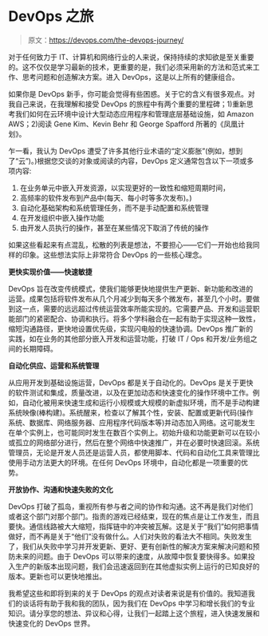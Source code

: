# DevOps 之旅

> 原文：<https://devops.com/the-devops-journey/>

对于任何致力于 IT、计算机和网络行业的人来说，保持持续的求知欲是至关重要的。这不仅仅是学习最新的技术，更重要的是，我们必须采用新的方法和范式来工作、思考问题和创造解决方案。进入 DevOps，这是以上所有的健康组合。

如果你是 DevOps 新手，你可能会觉得有些困惑。关于它的含义有很多观点。对我自己来说，在我理解和接受 DevOps 的旅程中有两个重要的里程碑；1)重新思考我们如何在云环境中设计大型动态应用程序和管理底层基础设施，如 Amazon AWS；2)阅读 Gene Kim、Kevin Behr 和 George Spafford 所著的《凤凰计划》。

乍一看，我认为 DevOps 遭受了许多其他行业术语的“定义膨胀”(例如，想到了“云”)。)根据您交谈的对象或阅读的内容，DevOps 定义通常包含以下一项或多项内容:

1.  在业务单元中嵌入开发资源，以实现更好的一致性和缩短周期时间，
2.  高频率的软件发布到产品中(每天、每小时等多次发布)。)
3.  自动化基础架构和系统管理任务，而不是手动配置和系统管理
4.  在开发组织中嵌入操作功能
5.  由开发人员执行的操作，甚至在某些情况下取消了传统的操作

如果这些看起来有点混乱，松散的列表是想法，不要担心——它们一开始也给我同样的印象。这些想法实际上非常符合 DevOps 的一些核心理念。

**更快实现价值——快速敏捷**

DevOps 旨在改变传统模式，使我们能够更快地提供生产更新、新功能和改进的运营。成果包括将软件发布从几个月减少到每天多个微发布，甚至几个小时。要做到这一点，需要的远远超过传统运营效率所能实现的。它需要产品、开发和运营职能部门的紧密配合、协调和执行。将多个学科融合在一起有助于实现这种一致性，缩短沟通路径，更快地设置优先级，实现闪电般的快速协调。DevOps 推广新的实践，如在业务的其他部分嵌入开发和运营功能，打破 IT / Ops 和开发/业务组之间的长期障碍。

**自动化供应、运营和系统管理**

从应用开发到基础设施运营，DevOps 都是关于自动化的。DevOps 是关于更快的软件测试和集成，质量改进，以及在更加动态和快速变化的操作环境中工作。例如，自动化被用来快速生成和运行小规模或大规模的新虚拟环境，而不是手动构建系统映像(棒构建)。系统醒来，检查以了解其个性，安装、配置或更新代码(操作系统、数据库、网络服务器、应用程序代码版本等)并动态加入网络。这可能发生在单个实例上，也可能同时发生在数百个实例上。初始升级和功能更新可以在较小或孤立的网络部分进行，然后在整个网络中快速推广，并在必要时快速回滚。系统管理员，无论是开发人员还是运营人员，都使用脚本、代码和自动化工具来管理比使用手动方法更大的环境。在任何 DevOps 环境中，自动化都是一项重要的优势。

**开放协作、沟通和快速失败的文化**

DevOps 打破了孤岛，重视所有参与者之间的协作和沟通。这不再是我们对他们或者这个部门对那个部门。指责的游戏已经结束，现在的焦点是让工作发生，而且要快。通信线路被大大缩短，指挥链中的冲突被瓦解。这是关于“我们”如何把事情做好，而不再是关于“他们”没有做什么。人们对失败的看法大不相同。失败发生了，我们从失败中学习并开发更新、更好、更有创新性的解决方案来解决问题和预防未来的问题。由于 DevOps 可以带来的速度，从故障中恢复要快得多。如果投入生产的新版本出现问题，我们会迅速返回到在其他虚拟实例上运行的已知良好的版本。更新也可以更快地推出。

我希望这些和即将到来的关于 DevOps 的观点对读者来说是有价值的。我知道我们的谈话将有助于我和我的团队，因为我们在 DevOps 中学习和增长我们的专业知识。请分享您的想法、异议和心得，让我们一起踏上这个旅程，进入快速发展和快速变化的 DevOps 世界。
